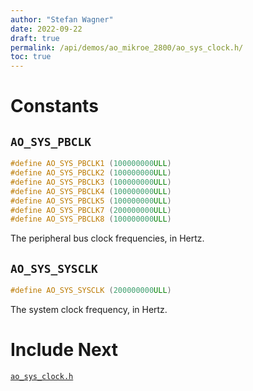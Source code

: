```yaml
---
author: "Stefan Wagner"
date: 2022-09-22
draft: true
permalink: /api/demos/ao_mikroe_2800/ao_sys_clock.h/
toc: true
---
```


# Constants

## `AO_SYS_PBCLK`

```c
#define AO_SYS_PBCLK1 (100000000ULL)
#define AO_SYS_PBCLK2 (100000000ULL)
#define AO_SYS_PBCLK3 (100000000ULL)
#define AO_SYS_PBCLK4 (100000000ULL)
#define AO_SYS_PBCLK5 (100000000ULL)
#define AO_SYS_PBCLK7 (200000000ULL)
#define AO_SYS_PBCLK8 (100000000ULL)
```

The peripheral bus clock frequencies, in Hertz.

## `AO_SYS_SYSCLK`

```c
#define AO_SYS_SYSCLK (200000000ULL)
```

The system clock frequency, in Hertz.

# Include Next

[`ao_sys_clock.h`](../../src/ao_sys_xc32_pic32mz_ef/ao_sys_clock.h.md)
